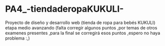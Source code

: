 # PA4_-tiendaderopaKUKULI-
Proyecto de diseño y desarrollo web (tienda de ropa para bebés KUKULI) etapa medio avanzando (falta corregir algunos puntos ,por temas de otros examenes presentes ,para la final se corregirá esos puntos ,espero no haya problema :,)
